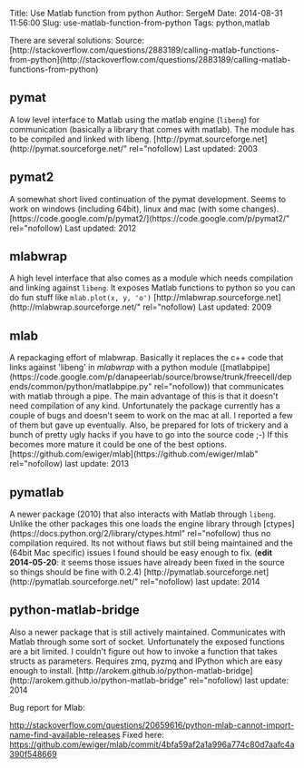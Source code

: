 Title: Use Matlab function from python
Author: SergeM
Date: 2014-08-31 11:56:00
Slug: use-matlab-function-from-python
Tags: python,matlab

<div dir="ltr" style="text-align: left;" trbidi="on">There are several solutions:
Source: [http://stackoverflow.com/questions/2883189/calling-matlab-functions-from-python](http://stackoverflow.com/questions/2883189/calling-matlab-functions-from-python)
<h2>pymat</h2>A low level interface to Matlab using the matlab engine (<code>libeng</code>) for communication (basically a library that comes with matlab). The module has to be compiled and linked with libeng.
  [http://pymat.sourceforge.net](http://pymat.sourceforge.net/" rel="nofollow)
Last updated: 2003
  <h2>pymat2</h2>A somewhat short lived continuation of the pymat development. Seems  to work on windows (including 64bit), linux and mac (with some changes).
  [https://code.google.com/p/pymat2/](https://code.google.com/p/pymat2/" rel="nofollow)
Last updated: 2012
  <h2>mlabwrap</h2>A high level interface that also comes as a module which needs compilation and linking against  <code>libeng</code>. It exposes Matlab functions to python so you can do fun stuff like
  <code>mlab.plot(x, y, 'o')</code>
  [http://mlabwrap.sourceforge.net](http://mlabwrap.sourceforge.net/" rel="nofollow)
Last updated: 2009
  <h2>mlab</h2>A repackaging effort of mlabwrap. Basically it replaces the c++ code that links against 'libeng' in <em>mlabwrap</em> with a python module ([matlabpipe](https://code.google.com/p/danapeerlab/source/browse/trunk/freecell/depends/common/python/matlabpipe.py" rel="nofollow)) that communicates with matlab through a pipe. The main advantage of this is that it doesn't need compilation of any kind.
  Unfortunately the package currently has a couple of bugs and doesn't  seem to work on the mac at all. I reported a few of them but gave up  eventually. Also, be prepared for lots of trickery and a bunch of pretty  ugly hacks if you have to go into the source code ;-) If this becomes  more mature it could be one of the best options.
  [https://github.com/ewiger/mlab](https://github.com/ewiger/mlab" rel="nofollow)
last update: 2013
  <h2>pymatlab</h2>A newer package (2010) that also interacts with Matlab through <code>libeng</code>. Unlike the other packages this one loads the engine library through [ctypes](https://docs.python.org/2/library/ctypes.html" rel="nofollow) thus no compilation required. Its not without flaws but still being  maintained and the (64bit Mac specific) issues I found should be easy  enough to fix.
(<strong>edit 2014-05-20</strong>: it seems those issues have already been fixed in the source so things should be fine with 0.2.4)
  [http://pymatlab.sourceforge.net](http://pymatlab.sourceforge.net/" rel="nofollow)
last update: 2014
  <h2>python-matlab-bridge</h2>Also a newer package that is still actively maintained. Communicates  with Matlab through some sort of socket. Unfortunately the exposed  functions are a bit limited. I couldn't figure out how to invoke a  function that takes structs as parameters. Requires zmq, pyzmq and  IPython which are easy enough to install.
  [http://arokem.github.io/python-matlab-bridge](http://arokem.github.io/python-matlab-bridge" rel="nofollow)
last update: 2014


Bug report for Mlab:

http://stackoverflow.com/questions/20659616/python-mlab-cannot-import-name-find-available-releases
Fixed here:
https://github.com/ewiger/mlab/commit/4bfa59af2a1a996a774c80d7aafc4a390f548669
&nbsp;</div>